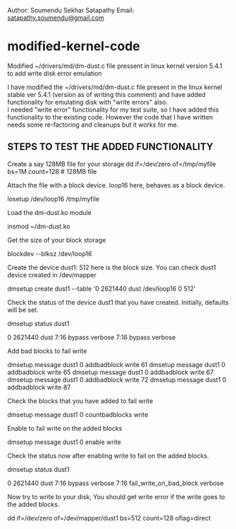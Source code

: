 Author: Soumendu Sekhar Satapathy
Email: satapathy.soumendu@gmail.com

# modified-kernel-code
Modified ~/drivers/md/dm-dust.c file pressent in linux kernel version 5.4.1 to add write disk error emulation

I have modified  the  ~/drivers/md/dm-dust.c  file present in the  linux kernel stable ver 5.4.1 
(version as of writing this comment) and have added functionality for emulating disk with "write errors" also.  
I needed "write error"  functionality  for my  test  suite, so I have added  this  functionality to  the existing 
code. However the code that I have written needs some re-factoring and cleanups but it works for me.

STEPS TO TEST THE ADDED FUNCTIONALITY
-------------------------------------

Create a say 128MB file for your storage
dd if=/dev/zero of=/tmp/myfile bs=1M count=128 # 128MB file

Attach the file with a block device. loop16 here, behaves as a block device.

losetup /dev/loop16 /tmp/myfile

Load the dm-dust.ko module

insmod ~/dm-dust.ko

Get the size of your block storage

blockdev --blksz /dev/loop16
 
Create the device dust1: 512 here is the block size. You can check dust1 device created in /dev/mapper

dmsetup create dust1 --table '0 2621440 dust /dev/loop16 0 512'

Check the status of the device dust1 that you have created. Initially, defaults will be set.

dmsetup status dust1

0 2621440 dust 7:16 bypass verbose
7:16 bypass verbose

Add bad blocks to fail write

dmsetup message dust1 0 addbadblock write 61
dmsetup message dust1 0 addbadblock write 65
dmsetup message dust1 0 addbadblock write 67
dmsetup message dust1 0 addbadblock write 72
dmsetup message dust1 0 addbadblock write 87

Check the blocks that you have added to fail write

dmsetup message dust1 0 countbadblocks write

Enable to fail write on the added blocks

dmsetup message dust1 0 enable write

Check the status now after enabling write to fail on the added blocks.

dmsetup status dust1

0 2621440 dust 7:16 bypass verbose
7:16 fail_write_on_bad_block verbose

Now try to write to your disk,  You should get write error if the write goes to the added blocks.

dd if=/dev/zero of=/dev/mapper/dust1 bs=512 count=128 oflag=direct


